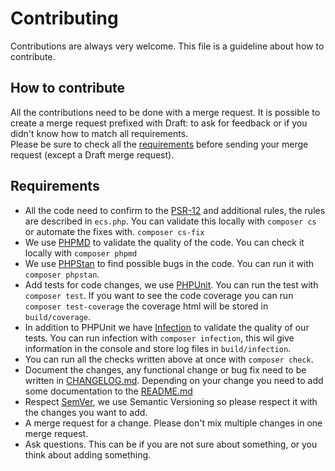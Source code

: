 # Contributing
Contributions are always very welcome. This file is a guideline about how to contribute.

## How to contribute
All the contributions need to be done with a merge request. It is possible to create a merge request prefixed with Draft: to ask for feedback or if you didn't know how to match all requirements.  
Please be sure to check all the [requirements](#requirements) before sending your merge request (except a Draft merge request).

## Requirements
* All the code need to confirm to the [PSR-12](https://www.php-fig.org/psr/psr-12/) and additional rules, the rules are described in `ecs.php`. You can validate this locally with `composer cs` or automate the fixes with. `composer cs-fix`
* We use [PHPMD](https://phpmd.org) to validate the quality of the code. You can check it locally with `composer phpmd`
* We use [PHPStan](https://phpstan.org/) to find possible bugs in the code. You can run it with `composer phpstan`.
* Add tests for code changes, we use [PHPUnit](https://phpunit.de/). You can run the test with `composer test`. If you want to see the code coverage you can run `composer test-coverage` the coverage html will be stored in `build/coverage`.
* In addition to PHPUnit we have [Infection](https://infection.github.io/) to validate the quality of our tests. You can run infection with `composer infection`, this wil give information in the console and store log files in `build/infection`.
* You can run all the checks written above at once with `composer check`.
* Document the changes, any functional change or bug fix need to be written in [CHANGELOG.md](CHANGELOG.md). Depending on your change you need to add some documentation to the [README.md](README.md)
* Respect [SemVer](http://semver.org/), we use Semantic Versioning so please respect it with the changes you want to add.
* A merge request for a change. Please don't mix multiple changes in one merge request.
* Ask questions. This can be if you are not sure about something, or you think about adding something. 

